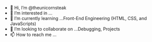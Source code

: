 - 👋 Hi, I’m @theunicornsteak
- 👀 I’m interested in ...
- 🌱 I’m currently learning ...Front-End Engineering (HTML, CSS, and JavaScripts)
- 💞️ I’m looking to collaborate on ...Debugging, Projects
- 📫 How to reach me ...

<!---
theunicornsteak/theunicornsteak is a ✨ special ✨ repository because its `README.md` (this file) appears on your GitHub profile.
You can click the Preview link to take a look at your changes.
--->
